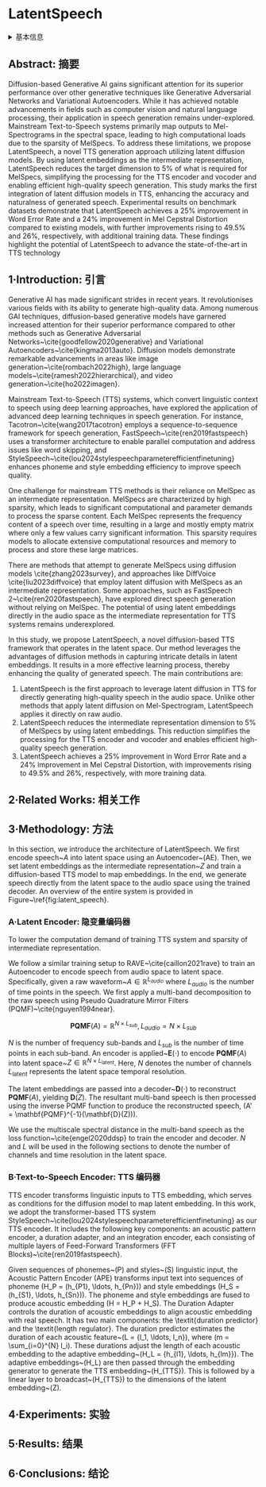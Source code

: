 # LatentSpeech

<details>
<summary>基本信息</summary>

- 标题: "LatentSpeech: Latent Diffusion for Text-To-Speech Generation"
- 作者:
  - 01 Haowei Lou (UNSW Sydney, Kensington, Australia)
  - 02 Helen Paik (UNSW Sydney, Kensington, Australia)
  - 03 Pari Delir Haghighi (UNSW Sydney, Kensington, Australia)
  - 04 Wen Hu (UNSW Sydney, Kensington, Australia)
  - 05 Lina Yao (UNSW Sydney, Kensington, Australia)
- 链接:
  - [ArXiv](https://arxiv.org/abs/2412.08117)
  - [Publication]()
  - [Github]()
  - [Demo]()
- 文件:
  - [ArXiv](_PDF/2412.08117v1__LatentSpeech__Latent_Diffusion_for_Text-To-Speech_Generation.pdf)
  - [Publication] #TODO

</details>

## Abstract: 摘要

Diffusion-based Generative AI gains significant attention for its superior performance over other generative techniques like Generative Adversarial Networks and Variational Autoencoders.
While it has achieved notable advancements in fields such as computer vision and natural language processing, their application in speech generation remains under-explored.
Mainstream Text-to-Speech systems primarily map outputs to Mel-Spectrograms in the spectral space, leading to high computational loads due to the sparsity of MelSpecs.
To address these limitations, we propose LatentSpeech, a novel TTS generation approach utilizing latent diffusion models.
By using latent embeddings as the intermediate representation, LatentSpeech reduces the target dimension to 5% of what is required for MelSpecs, simplifying the processing for the TTS encoder and vocoder and enabling efficient high-quality speech generation.
This study marks the first integration of latent diffusion models in TTS, enhancing the accuracy and naturalness of generated speech.
Experimental results on benchmark datasets demonstrate that LatentSpeech achieves a 25% improvement in Word Error Rate and a 24% improvement in Mel Cepstral Distortion compared to existing models, with further improvements rising to 49.5% and 26%, respectively, with additional training data.
These findings highlight the potential of LatentSpeech to advance the state-of-the-art in TTS technology

## 1·Introduction: 引言

Generative AI has made significant strides in recent years.
It revolutionises various fields with its ability to generate high-quality data.
Among numerous GAI techniques, diffusion-based generative models have garnered increased attention for their superior performance compared to other methods such as Generative Adversarial Networks~\cite{goodfellow2020generative} and Variational Autoencoders~\cite{kingma2013auto}.
Diffusion models demonstrate remarkable advancements in areas like image generation~\cite{rombach2022high}, large language models~\cite{ramesh2022hierarchical}, and video generation~\cite{ho2022imagen}.

Mainstream Text-to-Speech (TTS) systems, which convert linguistic context to speech using deep learning approaches, have explored the application of advanced deep learning techniques in speech generation.
For instance, Tacotron~\cite{wang2017tacotron} employs a sequence-to-sequence framework for speech generation, FastSpeech~\cite{ren2019fastspeech} uses a transformer architecture to enable parallel computation and address issues like word skipping, and StyleSpeech~\cite{lou2024stylespeechparameterefficientfinetuning} enhances phoneme and style embedding efficiency to improve speech quality.

One challenge for mainstream TTS methods is their reliance on MelSpec as an intermediate representation.
MelSpecs are characterized by high sparsity, which leads to significant computational and parameter demands to process the sparse content.
Each MelSpec represents the frequency content of a speech over time, resulting in a large and mostly empty matrix where only a few values carry significant information.
This sparsity requires models to allocate extensive computational resources and memory to process and store these large matrices.

There are methods that attempt to generate MelSpecs using diffusion models \cite{zhang2023survey}, and approaches like DiffVoice \cite{liu2023diffvoice} that employ latent diffusion with MelSpecs as an intermediate representation.
Some approaches, such as FastSpeech 2~\cite{ren2020fastspeech}, have explored direct speech generation without relying on MelSpec.
The potential of using latent embeddings directly in the audio space as the intermediate representation for TTS systems remains underexplored.

In this study, we propose LatentSpeech, a novel diffusion-based TTS framework that operates in the latent space.
Our method leverages the advantages of diffusion methods in capturing intricate details in latent embeddings.
It results in a more effective learning process, thereby enhancing the quality of generated speech.
The main contributions are:
1. LatentSpeech is the first approach to leverage latent diffusion in TTS for directly generating high-quality speech in the audio space.
Unlike other methods that apply latent diffusion on Mel-Spectrogram, LatentSpeech applies it directly on raw audio.
2. LatentSpeech reduces the intermediate representation dimension to 5\% of MelSpecs by using latent embeddings.
This reduction simplifies the processing for the TTS encoder and vocoder and enables efficient high-quality speech generation.
3. LatentSpeech achieves a 25\% improvement in Word Error Rate and a 24\% improvement in Mel Cepstral Distortion, with improvements rising to 49.5\% and 26\%, respectively, with more training data.

## 2·Related Works: 相关工作

## 3·Methodology: 方法

In this section, we introduce the architecture of LatentSpeech.
We first encode speech~$A$ into latent space using an Autoencoder~(AE).
Then, we set latent embeddings as the intermediate representation~$Z$ and train a diffusion-based TTS model to map embeddings.
In the end, we generate speech directly from the latent space to the audio space using the trained decoder.
An overview of the entire system is provided in Figure~\ref{fig:latent_speech}.

### A·Latent Encoder: 隐变量编码器

To lower the computation demand of training TTS system and sparsity of intermediate representation.

We follow a similar training setup to RAVE~\cite{caillon2021rave} to train an Autoencoder to encode speech from audio space to latent space.
Specifically, given a raw waveform~$A \in \mathbb{R}^{L_{audio}}$ where $L_{audio}$ is the number of time points in the speech.
We first apply a multi-band decomposition to the raw speech using Pseudo Quadrature Mirror Filters (PQMF)~\cite{nguyen1994near}.

$$
\mathbf{PQMF}(A) = \mathbb{R}^{N \times L_{sub}}, \, L_{audio}=N \times L_{sub}
$$

$N$ is the number of frequency sub-bands and $L_{sub}$ is the number of time points in each sub-band.
An encoder is applied~$\mathbf{E}(\cdot)$ to encode $\mathbf{PQMF}(A)$ into latent space~$Z \in \mathbb{R}^{N \times L_{\text{latent}}}$.
Here, $N$ denotes the number of channels $L_{\text{latent}}$ represents the latent space temporal resolution.

The latent embeddings are passed into a decoder~$\mathbf{D}(\cdot)$ to reconstruct $\mathbf{PQMF}(A)$, yielding $\mathbf{D}(Z)$.
The resultant multi-band speech is then processed using the inverse PQMF function to produce the reconstructed speech, \(A' = \mathbf{PQMF}^{-1}(\mathbf{D}(Z))\).

We use the multiscale spectral distance in the multi-band speech as the loss function~\cite{engel2020ddsp} to train the encoder and decoder.
$N$ and $L$ will be used in the following sections to denote the number of channels and time resolution in the latent space.

### B·Text-to-Speech Encoder: TTS 编码器

TTS encoder transforms linguistic inputs to TTS embedding, which serves as conditions for the diffusion model to map latent embedding.
In this work, we adopt the transformer-based TTS system StyleSpeech~\cite{lou2024stylespeechparameterefficientfinetuning} as our TTS encoder.
It includes the following key components: an acoustic pattern encoder, a duration adapter, and an integration encoder, each consisting of multiple layers of Feed-Forward Transformers (FFT Blocks)~\cite{ren2019fastspeech}.

Given sequences of phonemes~\(P\) and styles~\(S\) linguistic input, the Acoustic Pattern Encoder (APE) transforms input text into sequences of phoneme \(H_P = (h_{P1}, \ldots, h_{Pn})\) and style embeddings \(H_S = (h_{S1}, \ldots, h_{Sn})\).
The phoneme and style embeddings are fused to produce acoustic embedding \(H = H_P + H_S\).
The Duration Adapter controls the duration of acoustic embeddings to align acoustic embedding with real speech.
It has two main components: the \textit{duration predictor} and the \textit{length regulator}.
The duration predictor estimates the duration of each acoustic feature~\(L = \{l_1, \ldots, l_n\}\), where \(m = \sum_{i=0}^{N} l_i\).
These durations adjust the length of each acoustic embedding to the adaptive embedding~\(H_L = \{h_{l1}, \ldots, h_{lm}\}\).
The adaptive embeddings~\(H_L\) are then passed through the embedding generator to generate the TTS embedding~\(H_{TTS}\).
This is followed by a linear layer to broadcast~\(H_{TTS}\) to the dimensions of the latent embedding~\(Z\).


## 4·Experiments: 实验

## 5·Results: 结果

## 6·Conclusions: 结论